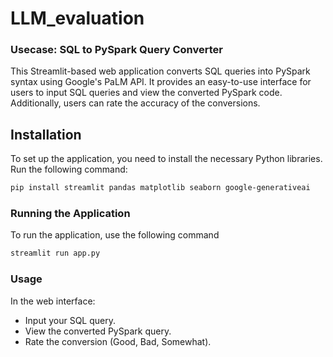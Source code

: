 # LLM_evaluation 
### Usecase: SQL to PySpark Query Converter


This Streamlit-based web application converts SQL queries into PySpark syntax using Google's PaLM API. It provides an easy-to-use interface for users to input SQL queries and view the converted PySpark code. Additionally, users can rate the accuracy of the conversions.

## Installation

To set up the application, you need to install the necessary Python libraries. Run the following command:

```bash
pip install streamlit pandas matplotlib seaborn google-generativeai
```

### Running the Application
To run the application, use the following command
```bash
streamlit run app.py
```

### Usage
In the web interface:

-  Input your SQL query.
-  View the converted PySpark query.
-  Rate the conversion (Good, Bad, Somewhat).

